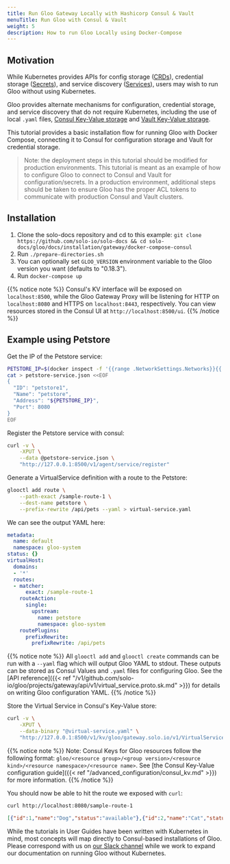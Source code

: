 ```yaml
---
title: Run Gloo Gateway Locally with Hashicorp Consul & Vault
menuTitle: Run Gloo with Consul & Vault
weight: 5
description: How to run Gloo Locally using Docker-Compose
---
```


## Motivation

While Kubernetes provides APIs for config storage ([CRDs](https://kubernetes.io/docs/concepts/extend-kubernetes/api-extension/custom-resources/)), credential storage ([Secrets](https://kubernetes.io/docs/concepts/configuration/secret/)), and service discovery ([Services](https://kubernetes.io/docs/concepts/services-networking/service/)), users may wish to run Gloo without using Kubernetes.

Gloo provides alternate mechanisms for configuration, credential storage, and service discovery that do not require Kubernetes, including the use of local `.yaml` files, [Consul Key-Value storage](https://www.consul.io/api/kv.html) and [Vault Key-Value storage](https://www.vaultproject.io/docs/secrets/kv/kv-v2.html).

This tutorial provides a basic installation flow for running Gloo with 
Docker Compose, connecting it to Consul for configuration storage and Vault for credential storage.

> Note: the deployment steps in this tutorial should be modified for production environments. This tutorial is  meant as an example of how to configure Gloo to connect to Consul and Vault for configuration/secrets. In a production environment, additional steps should be taken to ensure Gloo has the proper ACL tokens to communicate with production Consul and Vault clusters.

## Installation

1. Clone the solo-docs repository and cd to this example: `git clone https://github.com/solo-io/solo-docs && cd solo-docs/gloo/docs/installation/gateway/docker-compose-consul`
2. Run `./prepare-directories.sh`
3. You can optionally set `GLOO_VERSION` environment variable to the Gloo version you want (defaults to "0.18.3").
4. Run `docker-compose up`

{{% notice note %}}
Consul's KV interface will be exposed on `localhost:8500`, while the Gloo Gateway Proxy will be listening for HTTP on `localhost:8080`
and HTTPS on `localhost:8443`, respectively. You can view resources stored in the Consul UI at `http://localhost:8500/ui`.
{{% /notice %}}

## Example using Petstore

Get the IP of the Petstore service:

```bash
PETSTORE_IP=$(docker inspect -f '{{range .NetworkSettings.Networks}}{{.IPAddress}}{{end}}' docker-compose-consul_petstore_1)
cat > petstore-service.json <<EOF
{
  "ID": "petstore1",
  "Name": "petstore",
  "Address": "${PETSTORE_IP}",
  "Port": 8080
}
EOF
```

Register the Petstore service with consul:

```bash
curl -v \
    -XPUT \
    --data @petstore-service.json \
    "http://127.0.0.1:8500/v1/agent/service/register"
```

Generate a VirtualService definition with a route to the Petstore:

```bash
glooctl add route \
    --path-exact /sample-route-1 \
    --dest-name petstore \
    --prefix-rewrite /api/pets --yaml > virtual-service.yaml
```

We can see the output YAML here:

```yaml
metadata:
  name: default
  namespace: gloo-system
status: {}
virtualHost:
  domains:
  - '*'
  routes:
  - matcher:
      exact: /sample-route-1
    routeAction:
      single:
        upstream:
          name: petstore
          namespace: gloo-system
    routePlugins:
      prefixRewrite:
        prefixRewrite: /api/pets
```

{{% notice note %}}
All `glooctl add` and `glooctl create` commands can be run with a `--yaml` flag
which will output Gloo YAML to stdout. These outputs can be stored as Consul Values
and `.yaml` files for configuring Gloo. See the [API reference]({{< ref "/v1/github.com/solo-io/gloo/projects/gateway/api/v1/virtual_service.proto.sk.md" >}})
for details on writing Gloo configuration YAML.
{{% /notice %}}

Store the Virtual Service in Consul's Key-Value store:

```bash
curl -v \
    -XPUT \
    --data-binary "@virtual-service.yaml" \
    "http://127.0.0.1:8500/v1/kv/gloo/gateway.solo.io/v1/VirtualService/gloo-system/default"
```

{{% notice note %}}
Note: Consul Keys for Gloo resources follow the following format: 
`gloo/<resource group>/<group version>/<resource kind>/<resource namespace>/<resource name>`. 
See [the Consul Key-Value configuration guide]({{< ref "/advanced_configuration/consul_kv.md" >}})
for more information.
{{% /notice %}}

You should now be able to hit the route we exposed with `curl`:

```bash
curl http://localhost:8080/sample-route-1
```

```json
[{"id":1,"name":"Dog","status":"available"},{"id":2,"name":"Cat","status":"pending"}]
```

While the tutorials in User Guides have been written with Kubernetes in mind, most concepts will map directly to
Consul-based installations of Gloo. Please correspond with us on [our Slack channel](https://slack.solo.io/) while we work to expand our 
documentation on running Gloo without Kubernetes.
